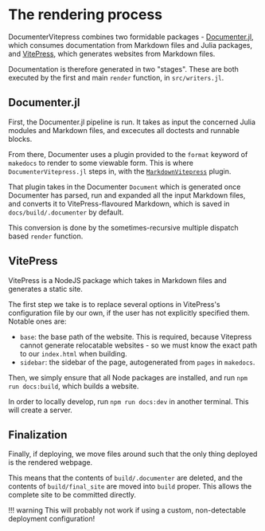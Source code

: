 # The rendering process

DocumenterVitepress combines two formidable packages - [Documenter.jl](https://github.com/JuliaDocs/Documenter.jl), which consumes documentation from Markdown files and Julia packages, and [VitePress](https://github.com/vuejs/vitepress), which generates websites from Markdown files.

Documentation is therefore generated in two "stages".  These are both executed by the first and main `render` function, in `src/writers.jl`.

## Documenter.jl

First, the Documenter.jl pipeline is run.  It takes as input the concerned Julia modules and Markdown files, and excecutes all doctests and runnable blocks.

From there, Documenter uses a plugin provided to the `format` keyword of `makedocs` to render to some viewable form.  This is where `DocumenterVitepress.jl` steps in, with the [`MarkdownVitepress`](@ref) plugin.

That plugin takes in the Documenter `Document` which is generated once Documenter has parsed, run and expanded all the input Markdown files, and converts it to VitePress-flavoured Markdown, which is saved in `docs/build/.documenter` by default.

This conversion is done by the sometimes-recursive multiple dispatch based `render` function.

## VitePress

VitePress is a NodeJS package which takes in Markdown files and generates a static site.

The first step we take is to replace several options in VitePress's configuration file by our own, if the user has not explicitly specified them.  Notable ones are:
- `base`: the base path of the website.  This is required, because Vitepress cannot generate relocatable websites - so we must know the exact path to our `index.html` when building.
- `sidebar`: the sidebar of the page, autogenerated from `pages` in `makedocs`.

Then, we simply ensure that all Node packages are installed, and run `npm run docs:build`, which builds a website.

In order to locally develop, run `npm run docs:dev` in another terminal.  This will create a server.

## Finalization

Finally, if deploying, we move files around such that the only thing deployed is the rendered webpage.

This means that the contents of `build/.documenter` are deleted, and the contents of `build/final_site` are moved into `build` proper.  This allows the complete site to be committed directly.

!!! warning
    This will probably not work if using a custom, non-detectable deployment configuration!


